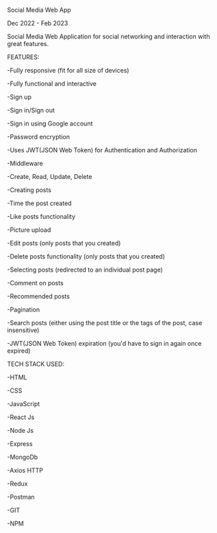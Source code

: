 Social Media Web App

Dec 2022 - Feb 2023

Social Media Web Application for social networking and interaction with great features.

FEATURES:

-Fully responsive (fit for all size of devices)

-Fully functional and interactive

-Sign up

-Sign in/Sign out

-Sign in using Google account

-Password encryption

-Uses JWT(JSON Web Token) for Authentication and Authorization

-Middleware

-Create, Read, Update, Delete

-Creating posts

-Time the post created

-Like posts functionality

-Picture upload

-Edit posts (only posts that you created)

-Delete posts functionality (only posts that you created)

-Selecting posts (redirected to an individual post page)

-Comment on posts

-Recommended posts

-Pagination

-Search posts (either using the post title or the tags of the post, case insensitive)

-JWT(JSON Web Token) expiration (you'd have to sign in again once expired)

TECH STACK USED:

-HTML

-CSS

-JavaScript

-React Js

-Node Js

-Express

-MongoDb

-Axios HTTP

-Redux

-Postman

-GIT

-NPM
